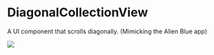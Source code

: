 DiagonalCollectionView
======================

A UI component that scrolls diagonally. (Mimicking the Alien Blue app)


![](https://github.com/github/training-kit/blob/master/images/professortocat.png)

